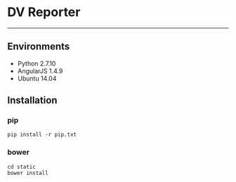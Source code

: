 # DV Reporter  

---  

## Environments
+ Python 2.7.10
+ AngularJS 1.4.9
+ Ubuntu 14.04

## Installation
### pip
    pip install -r pip.txt
    
### bower
    cd static
    bower install
